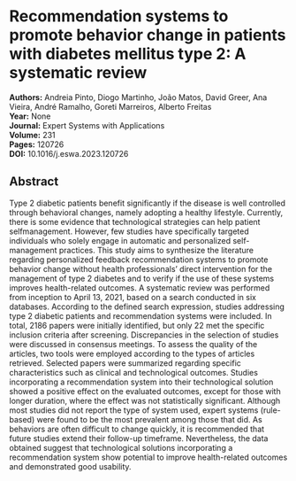 # Recommendation systems to promote behavior change in patients with diabetes mellitus type 2: A systematic review

**Authors:** Andreia Pinto, Diogo Martinho, João Matos, David Greer, Ana Vieira, André Ramalho, Goreti Marreiros, Alberto Freitas  
**Year:** None  
**Journal:** Expert Systems with Applications  
**Volume:** 231  
**Pages:** 120726  
**DOI:** 10.1016/j.eswa.2023.120726  

## Abstract
Type 2 diabetic patients benefit significantly if the disease is well controlled through behavioral changes, namely adopting a healthy lifestyle. Currently, there is some evidence that technological strategies can help patient selfmanagement. However, few studies have specifically targeted individuals who solely engage in automatic and personalized self-management practices. This study aims to synthesize the literature regarding personalized feedback recommendation systems to promote behavior change without health professionals’ direct intervention for the management of type 2 diabetes and to verify if the use of these systems improves health-related outcomes. A systematic review was performed from inception to April 13, 2021, based on a search conducted in six databases. According to the defined search expression, studies addressing type 2 diabetic patients and recommendation systems were included. In total, 2186 papers were initially identified, but only 22 met the specific inclusion criteria after screening. Discrepancies in the selection of studies were discussed in consensus meetings. To assess the quality of the articles, two tools were employed according to the types of articles retrieved. Selected papers were summarized regarding specific characteristics such as clinical and technological outcomes. Studies incorporating a recommendation system into their technological solution showed a positive effect on the evaluated outcomes, except for those with longer duration, where the effect was not statistically significant. Although most studies did not report the type of system used, expert systems (rule-based) were found to be the most prevalent among those that did. As behaviors are often difficult to change quickly, it is recommended that future studies extend their follow-up timeframe. Nevertheless, the data obtained suggest that technological solutions incorporating a recommendation system show potential to improve health-related outcomes and demonstrated good usability.

